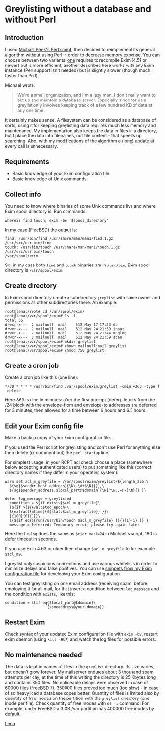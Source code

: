 Greylisting without a database and without Perl
===============================================

Introduction
------------

I used [Michael Peek's Perl script](DbLessGreyListing), then decided
to reimplement its general algorithm without using Perl in order to
decrease memory expense. You can choose between two variants:
[one](DbLessGreyListingC) requires to recompile Exim (4.51 or newer)
but is more efficient, another described here works with any Exim
instance (Perl support isn't needed) but is slightly slower (though much
faster than Perl).

Michael wrote:
> We're a small organization, and I'm a lazy man. I don't really want to set up and maintain a database server. Especially since for us a greylist only involves keeping track of a few hundred KB of data at any one time. 

It certainly makes sense. A filesystem can be considered as a database
of sorts, using it for keeping greylisting data requires much less
memory and maintenance. My implementation also keeps the data in files
in a directory, but I place the data into filenames, not file content -
that speeds up searching. Also, with my modifications of the algorithm a
(long) update at every call is unnecessary.

Requirements
------------
-   Basic knowledge of your Exim configuration file.
-   Basic knowledge of Unix commands.

Collect info
------------

You need to know where binaries of some Unix commands live and where
Exim spool directory is. Run commands:

    whereis find touch; exim -be '$spool_directory'

In my case (FreeBSD) the output is:

    find: /usr/bin/find /usr/share/man/man1/find.1.gz /usr/src/usr.bin/find
    touch: /usr/bin/touch /usr/share/man/man1/touch.1.gz /usr/src/usr.bin/touch
    /var/spool/exim

So, in my case both `find` and `touch` binaries are in `/usr/bin`, Exim
spool directory is `/var/spool/exim`

Create directory
----------------

In Exim spool directory create a subdirectory `greylist` with same owner
and permissions as other subdirectories there. An example:

    root@lena:/root# cd /var/spool/exim/
    root@lena:/var/spool/exim# ls -l
    total 56
    drwxr-x---  2 mailnull  mail    512 May 17 17:23 db
    drwxr-x---  2 mailnull  mail    512 May 24 21:59 input
    drwxr-x---  2 mailnull  mail    512 May 24 21:44 msglog
    drwxr-x---  2 mailnull  mail    512 May 24 21:59 scan
    root@lena:/var/spool/exim# mkdir greylist
    root@lena:/var/spool/exim# chown mailnull:mail greylist
    root@lena:/var/spool/exim# chmod 750 greylist

Create a cron job
-----------------

Create a cron job like this (one line):

    */30 * * * * /usr/bin/find /var/spool/exim/greylist -cmin +363 -type f -delete

Here 363 is time in minutes: after the first attempt (defer), letters
from the /24 block with the envelope-from and envelope-to addresses are
deferred for 3 minutes, then allowed for a time between 6 hours and 6.5
hours.

Edit your Exim config file
--------------------------

Make a backup copy of your Exim configuration file.

If you used the Perl script for greylisting and don't use Perl for
anything else then delete (or comment out) the `perl_startup` line.

For simplest usage, in your RCPT acl check choose a place (somewhere
below accepting authenticated users) to put something like this (correct
directory names if they differ in your operating system):

    warn set acl_m_greyfile = /var/spool/exim/greylist/${length_255:\
      ${sg{$sender_host_address}{\N\.\d+$\N}{}},\
      ${sg{$sender_address,$local_part@$domain}{\N[^\w.,=@-]\N}{} }}

    defer log_message = greylisted
      condition = ${if exists{$acl_m_greyfile}\
      {${if >{${eval:$tod_epoch-\
      ${extract{mtime}{${stat:$acl_m_greyfile}} }}\
      }{180}{0}{1}}\
      }{${if eq{${run{/usr/bin/touch $acl_m_greyfile} }}{}{1}{1} }} }
      message = Deferred: Temporary error, please try again later

Here the first `sg` does the same as `$cidr_mask=24` in Michael's
script, 180 is defer timeout in seconds.

If you use Exim 4.63 or older then change `$acl_m_greyfile` to for
example `$acl_m9`.

I greylist only suspicious connections and use various whitelists in
order to minimize delays and false positives. You can use [snippets from
my Exim configuration file](http://lena.kiev.ua/Lena-eximconf-run.txt)
for developing your Exim configuration.

You can test greylisting on one email address (receiving spam) before
employing it for all mail, for that insert a condition between
`log_message` and the condition with `exists`, like this:

    condition = ${if eq{$local_part@$domain}\
                       {someaddress@your.domain}}

Restart Exim
------------

Check syntax of your updated Exim configuration file with `exim -bV`,
restart exim daemon (using `kill -HUP`) and watch the log files for
possible errors.

No maintenance needed
---------------------

The data is kept in names of files in the `greylist` directory. Its size
varies, but doesn't grow forever. My mailserver endures about 3 thousand
spam attempts per day, at the time of this writing the directory is 25
Kbytes long and contains 350 files. No noticeable delays were observed
in case of 60000 files (FreeBSD 7). 350000 files proved too much (too
slow) - in case of so heavy load a database copes better. Quantity of
files is limited also by quantity of free inodes on the partition with
the `greylist` directory (one inode per file). Check quantity of free
inodes with `df -i` command. For example, under FreeBSD a 3 GB /var
partition has 400000 free inodes by default.

[Lena](Lena)
